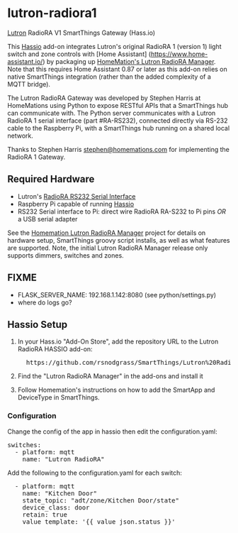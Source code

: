 # lutron-radiora1

[Lutron](http://lutron.com/) RadioRA V1 SmartThings Gateway (Hass.io)

This [Hassio](https://www.home-assistant.io/hassio/) add-on integrates Lutron's
original RadioRA 1 (version 1) light switch and zone controls with [Home Assistant]
(https://www.home-assistant.io/)
by packaging up [HomeMation's Lutron RadioRA Manager](https://github.com/homemations/SmartThings). 
Note that this requires Home Assistant 0.87 or later as this add-on relies on native SmartThings
integration (rather than the added complexity of a MQTT bridge).

The Lutron RadioRA Gateway was developed by Stephen Harris at HomeMations using Python
to expose RESTful APIs that a SmartThings hub can communicate with. The Python server
communicates with a Lutron RadioRA 1 serial interface (part #RA-RS232), connected directly
via RS-232 cable to the Raspberry Pi, with a SmartThings hub running on a shared
local network.

Thanks to Stephen Harris <stephen@homemations.com> for implementing the RadioRA 1 Gateway.

## Required Hardware

* Lutron's [RadioRA RS232 Serial Interface](http://www.lutron.com/TechnicalDocumentLibrary/044005c.pdf)
* Raspberry Pi capable of running [Hassio](https://www.home-assistant.io/hassio/)
* RS232 Serial interface to Pi: direct wire RadioRA RA-S232 to Pi pins *OR* a USB serial adapter

See the [Homemation Lutron RadioRA Manager](https://github.com/homemations/SmartThings)
project for details on hardware setup, SmartThings groovy script installs, as well as what features
are supported. Note, the initial Lutron RadioRA Manager release only supports dimmers, switches and zones.

## FIXME

- FLASK_SERVER_NAME: 192.168.1.142:8080 (see python/settings.py)
- where do logs go?

## Hassio Setup

1. In your Hass.io "Add-On Store", add the repository URL to the Lutron RadioRA HASSIO add-on:

<pre>
     https://github.com/rsnodgrass/SmartThings/Lutron%20RadioRA/hassio
</pre>

2. Find the "Lutron RadioRA Manager" in the add-ons and install it

3. Follow Homemation's instructions on how to add the SmartApp and DeviceType in
   SmartThings.

### Configuration

Change the config of the app in hassio then edit the configuration.yaml:

<pre>switches:
  - platform: mqtt
    name: "Lutron RadioRA"
</pre>

Add the following to the configuration.yaml for each switch:

<pre>
  - platform: mqtt
    name: "Kitchen Door"
    state_topic: "adt/zone/Kitchen Door/state"
    device_class: door
    retain: true
    value_template: '{{ value_json.status }}' 
</pre>
